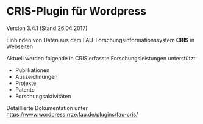 CRIS-Plugin für Wordpress
=========================

Version 3.4.1 (Stand 26.04.2017)

Einbinden von Daten aus dem FAU-Forschungsinformationssystem <b>CRIS</b> in Webseiten

Aktuell werden folgende in CRIS erfasste Forschungsleistungen unterstützt:
- Publikationen
- Auszeichnungen
- Projekte
- Patente
- Forschungsaktivitäten


Detaillierte Dokumentation unter https://www.wordpress.rrze.fau.de/plugins/fau-cris/